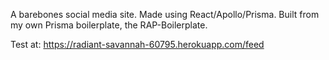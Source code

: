 A barebones social media site. Made using React/Apollo/Prisma. Built from my own Prisma boilerplate, the RAP-Boilerplate.

Test at: https://radiant-savannah-60795.herokuapp.com/feed